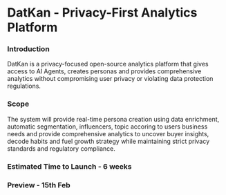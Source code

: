 # DatKan - Privacy-First Analytics Platform

### Introduction

DatKan is a privacy-focused open-source analytics platform that gives access to AI Agents, creates personas and provides comprehensive analytics without compromising user privacy or violating data protection regulations.

### Scope

The system will provide real-time persona creation using data enrichment, automatic segmentation, influencers, topic accoring to users business needs and provide comprehensive analytics to uncover buyer insights, decode habits and fuel growth strategy while maintaining strict privacy standards and regulatory compliance.

### Estimated Time to Launch - 6 weeks

### Preview - 15th Feb

